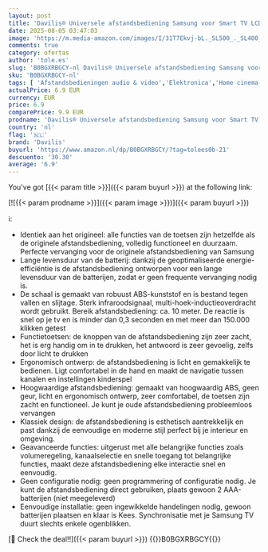 ```yaml
---
layout: post
title: 'Davilis® Universele afstandsbediening Samsung voor Smart TV LCD QLED HDTV 3D 4K alleen compatibel met alle originele Samsung-tv s - geen programmering nodig'
date: 2025-08-05 03:47:03
image: 'https://m.media-amazon.com/images/I/31T7Ekvj-bL._SL500_._SL400_.jpg'
comments: true
category: ofertas
author: 'tole.es'
slug: 'B0BGXRBGCY-nl Davilis® Universele afstandsbediening Samsung voor Smart...'
sku: 'B0BGXRBGCY-nl'
tags: [ 'Afstandsbedieningen audio & video','Elektronica','Home cinema-, tv- & videoproducten','Home cinema-videoaccessoires','davilis','🇳🇱', ]
actualPrice: 6.9 EUR
currency: EUR
price: 6.9
comparePrice: 9.9 EUR
prodname: 'Davilis® Universele afstandsbediening Samsung voor Smart TV LCD QLED HDTV 3D 4K alleen compatibel met alle originele Samsung-tv s - geen programmering nodig'
country: 'nl'
flag: '🇳🇱'
brand: 'Davilis'
buyurl: 'https://www.amazon.nl/dp/B0BGXRBGCY/?tag=tolees0b-21'
descuento: '30.30'
average: '6.9'
---
```


You've got [{{< param title >}}]({{< param buyurl >}}) at the following link:

[![{{< param prodname >}}]({{< param image >}})]({{< param buyurl >}})

ℹ️:

- Identiek aan het origineel: alle functies van de toetsen zijn hetzelfde als de originele afstandsbediening, volledig functioneel en duurzaam. Perfecte vervanging voor de originele afstandsbediening van Samsung
- Lange levensduur van de batterij: dankzij de geoptimaliseerde energie-efficiëntie is de afstandsbediening ontworpen voor een lange levensduur van de batterijen, zodat er geen frequente vervanging nodig is.
- De schaal is gemaakt van robuust ABS-kunststof en is bestand tegen vallen en slijtage. Sterk infraroodsignaal, multi-hoek-inductieoverdracht wordt gebruikt. Bereik afstandsbediening: ca. 10 meter. De reactie is snel op je tv en is minder dan 0,3 seconden en met meer dan 150.000 klikken getest
- Functietoetsen: de knoppen van de afstandsbediening zijn zeer zacht, het is erg handig om in te drukken, het antwoord is zeer gevoelig, zelfs door licht te drukken
- Ergonomisch ontwerp: de afstandsbediening is licht en gemakkelijk te bedienen. Ligt comfortabel in de hand en maakt de navigatie tussen kanalen en instellingen kinderspel
- Hoogwaardige afstandsbediening: gemaakt van hoogwaardig ABS, geen geur, licht en ergonomisch ontwerp, zeer comfortabel, de toetsen zijn zacht en functioneel. Je kunt je oude afstandsbediening probleemloos vervangen
- Klassiek design: de afstandsbediening is esthetisch aantrekkelijk en past dankzij de eenvoudige en moderne stijl perfect bij je interieur en omgeving.
- Geavanceerde functies: uitgerust met alle belangrijke functies zoals volumeregeling, kanaalselectie en snelle toegang tot belangrijke functies, maakt deze afstandsbediening elke interactie snel en eenvoudig.
- Geen configuratie nodig: geen programmering of configuratie nodig. Je kunt de afstandsbediening direct gebruiken, plaats gewoon 2 AAA-batterijen (niet meegeleverd)
- Eenvoudige installatie: geen ingewikkelde handelingen nodig, gewoon batterijen plaatsen en klaar is Kees. Synchronisatie met je Samsung TV duurt slechts enkele ogenblikken.

[🛒 Check the deal!!]({{< param buyurl >}})
{{<world>}}B0BGXRBGCY{{</world>}}
